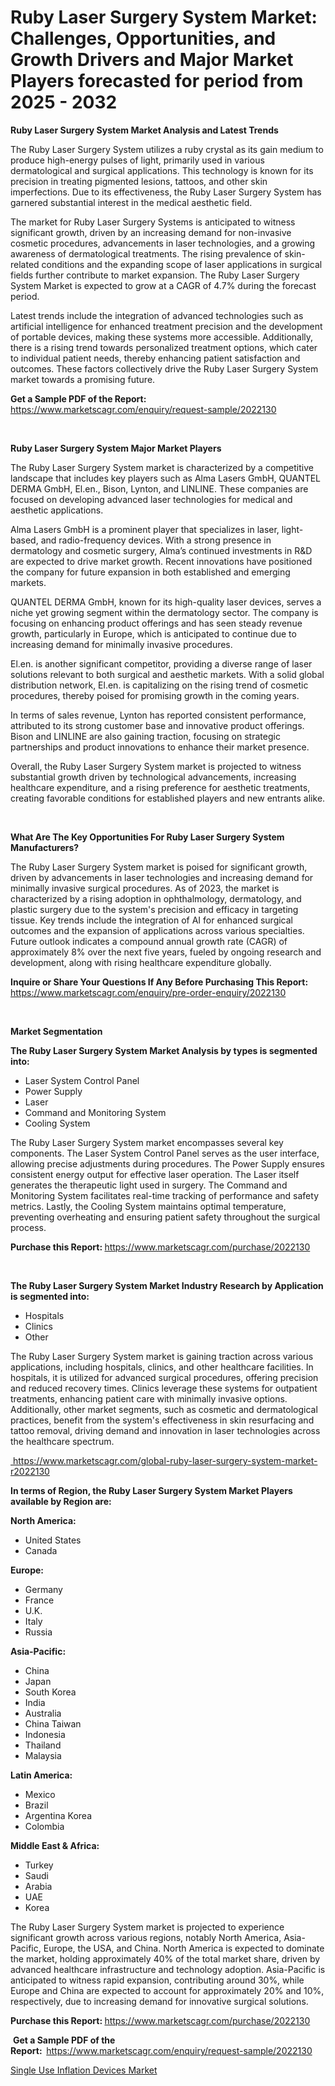 <p><h1>Ruby Laser Surgery System Market: Challenges, Opportunities, and Growth Drivers and Major Market Players forecasted for period from 2025 - 2032</h1></p><p><strong>Ruby Laser Surgery System Market Analysis and Latest Trends</strong></p>
<p><p>The Ruby Laser Surgery System utilizes a ruby crystal as its gain medium to produce high-energy pulses of light, primarily used in various dermatological and surgical applications. This technology is known for its precision in treating pigmented lesions, tattoos, and other skin imperfections. Due to its effectiveness, the Ruby Laser Surgery System has garnered substantial interest in the medical aesthetic field.</p><p>The market for Ruby Laser Surgery Systems is anticipated to witness significant growth, driven by an increasing demand for non-invasive cosmetic procedures, advancements in laser technologies, and a growing awareness of dermatological treatments. The rising prevalence of skin-related conditions and the expanding scope of laser applications in surgical fields further contribute to market expansion. The Ruby Laser Surgery System Market is expected to grow at a CAGR of 4.7% during the forecast period.</p><p>Latest trends include the integration of advanced technologies such as artificial intelligence for enhanced treatment precision and the development of portable devices, making these systems more accessible. Additionally, there is a rising trend towards personalized treatment options, which cater to individual patient needs, thereby enhancing patient satisfaction and outcomes. These factors collectively drive the Ruby Laser Surgery System market towards a promising future.</p></p>
<p><strong>Get a Sample PDF of the Report:&nbsp;</strong> <a href="https://www.marketscagr.com/enquiry/request-sample/2022130?utm_campaign=3215&utm_medium=2&utm_source=Github&utm_content=ia&utm_term=29032025&utm_id=ruby-laser-surgery-system">https://www.marketscagr.com/enquiry/request-sample/2022130</a></p>
<p>&nbsp;</p>
<p><strong>Ruby Laser Surgery System Major Market Players</strong></p>
<p><p>The Ruby Laser Surgery System market is characterized by a competitive landscape that includes key players such as Alma Lasers GmbH, QUANTEL DERMA GmbH, El.en., Bison, Lynton, and LINLINE. These companies are focused on developing advanced laser technologies for medical and aesthetic applications.</p><p>Alma Lasers GmbH is a prominent player that specializes in laser, light-based, and radio-frequency devices. With a strong presence in dermatology and cosmetic surgery, Alma’s continued investments in R&D are expected to drive market growth. Recent innovations have positioned the company for future expansion in both established and emerging markets.</p><p>QUANTEL DERMA GmbH, known for its high-quality laser devices, serves a niche yet growing segment within the dermatology sector. The company is focusing on enhancing product offerings and has seen steady revenue growth, particularly in Europe, which is anticipated to continue due to increasing demand for minimally invasive procedures.</p><p>El.en. is another significant competitor, providing a diverse range of laser solutions relevant to both surgical and aesthetic markets. With a solid global distribution network, El.en. is capitalizing on the rising trend of cosmetic procedures, thereby poised for promising growth in the coming years.</p><p>In terms of sales revenue, Lynton has reported consistent performance, attributed to its strong customer base and innovative product offerings. Bison and LINLINE are also gaining traction, focusing on strategic partnerships and product innovations to enhance their market presence.</p><p>Overall, the Ruby Laser Surgery System market is projected to witness substantial growth driven by technological advancements, increasing healthcare expenditure, and a rising preference for aesthetic treatments, creating favorable conditions for established players and new entrants alike.</p></p>
<p>&nbsp;</p>
<p><strong>What Are The Key Opportunities For Ruby Laser Surgery System Manufacturers?</strong></p>
<p><p>The Ruby Laser Surgery System market is poised for significant growth, driven by advancements in laser technologies and increasing demand for minimally invasive surgical procedures. As of 2023, the market is characterized by a rising adoption in ophthalmology, dermatology, and plastic surgery due to the system's precision and efficacy in targeting tissue. Key trends include the integration of AI for enhanced surgical outcomes and the expansion of applications across various specialties. Future outlook indicates a compound annual growth rate (CAGR) of approximately 8% over the next five years, fueled by ongoing research and development, along with rising healthcare expenditure globally.</p></p>
<p><strong>Inquire or Share Your Questions If Any Before Purchasing This Report:</strong> <a href="https://www.marketscagr.com/enquiry/pre-order-enquiry/2022130?utm_campaign=3215&utm_medium=2&utm_source=Github&utm_content=ia&utm_term=29032025&utm_id=ruby-laser-surgery-system">https://www.marketscagr.com/enquiry/pre-order-enquiry/2022130</a></p>
<p>&nbsp;</p>
<p><strong>Market Segmentation</strong></p>
<p><strong>The Ruby Laser Surgery System Market Analysis by types is segmented into:</strong></p>
<p><ul><li>Laser System Control Panel</li><li>Power Supply</li><li>Laser</li><li>Command and Monitoring System</li><li>Cooling System</li></ul></p>
<p><p>The Ruby Laser Surgery System market encompasses several key components. The Laser System Control Panel serves as the user interface, allowing precise adjustments during procedures. The Power Supply ensures consistent energy output for effective laser operation. The Laser itself generates the therapeutic light used in surgery. The Command and Monitoring System facilitates real-time tracking of performance and safety metrics. Lastly, the Cooling System maintains optimal temperature, preventing overheating and ensuring patient safety throughout the surgical process.</p></p>
<p><strong>Purchase this Report:&nbsp;</strong><a href="https://www.marketscagr.com/purchase/2022130?utm_campaign=3215&utm_medium=2&utm_source=Github&utm_content=ia&utm_term=29032025&utm_id=ruby-laser-surgery-system">https://www.marketscagr.com/purchase/2022130</a></p>
<p>&nbsp;</p>
<p><strong>The Ruby Laser Surgery System Market Industry Research by Application is segmented into:</strong></p>
<p><ul><li>Hospitals</li><li>Clinics</li><li>Other</li></ul></p>
<p><p>The Ruby Laser Surgery System market is gaining traction across various applications, including hospitals, clinics, and other healthcare facilities. In hospitals, it is utilized for advanced surgical procedures, offering precision and reduced recovery times. Clinics leverage these systems for outpatient treatments, enhancing patient care with minimally invasive options. Additionally, other market segments, such as cosmetic and dermatological practices, benefit from the system's effectiveness in skin resurfacing and tattoo removal, driving demand and innovation in laser technologies across the healthcare spectrum.</p></p>
<p><a href="https://www.marketscagr.com/global-ruby-laser-surgery-system-market-r2022130?utm_campaign=3215&utm_medium=2&utm_source=Github&utm_content=ia&utm_term=29032025&utm_id=ruby-laser-surgery-system">&nbsp;https://www.marketscagr.com/global-ruby-laser-surgery-system-market-r2022130</a></p>
<p><strong>In terms of Region, the Ruby Laser Surgery System Market Players available by Region are:</strong></p>
<p>
    <p> <strong> North America: </strong>
        <ul>
            <li>United States</li>
            <li>Canada</li>
        </ul>
        </p> 
    <p> <strong> Europe: </strong>
        <ul>
            <li>Germany</li>
            <li>France</li>
            <li>U.K.</li>
            <li>Italy</li>
            <li>Russia</li>
        </ul>
        </p> 
    <p> <strong> Asia-Pacific: </strong>
        <ul>
            <li>China</li>
            <li>Japan</li>
            <li>South Korea</li>
            <li>India</li>
            <li>Australia</li>
            <li>China Taiwan</li>
            <li>Indonesia</li>
            <li>Thailand</li>
            <li>Malaysia</li>
        </ul>
        </p> 
    <p> <strong> Latin America: </strong>
        <ul>
            <li>Mexico</li>
            <li>Brazil</li>
            <li>Argentina Korea</li>
            <li>Colombia</li>
        </ul>
        </p> 
    <p> <strong> Middle East & Africa: </strong>
        <ul>
            <li>Turkey</li>
            <li>Saudi</li>
            <li>Arabia</li>
            <li>UAE</li>
            <li>Korea</li>
        </ul>
    </p>
    </p>
<p><p>The Ruby Laser Surgery System market is projected to experience significant growth across various regions, notably North America, Asia-Pacific, Europe, the USA, and China. North America is expected to dominate the market, holding approximately 40% of the total market share, driven by advanced healthcare infrastructure and technology adoption. Asia-Pacific is anticipated to witness rapid expansion, contributing around 30%, while Europe and China are expected to account for approximately 20% and 10%, respectively, due to increasing demand for innovative surgical solutions.</p></p>
<p><strong>Purchase this Report: </strong><a href="https://www.marketscagr.com/purchase/2022130?utm_campaign=3215&utm_medium=2&utm_source=Github&utm_content=ia&utm_term=29032025&utm_id=ruby-laser-surgery-system">https://www.marketscagr.com/purchase/2022130</a></p>
<p>&nbsp;<strong>Get a Sample PDF of the Report:&nbsp;&nbsp;</strong><a href="https://www.marketscagr.com/enquiry/request-sample/2022130?utm_campaign=3215&utm_medium=2&utm_source=Github&utm_content=ia&utm_term=29032025&utm_id=ruby-laser-surgery-system">https://www.marketscagr.com/enquiry/request-sample/2022130</a></p>
<p><strong></strong></p>
<p><p><a href="https://github.com/lynlynyusay/Market-Research-Report-List-1/blob/main/single-use-inflation-devices-market.md?utm_campaign=3215&utm_medium=2&utm_source=Github&utm_content=ia&utm_term=29032025&utm_id=ruby-laser-surgery-system">Single Use Inflation Devices Market</a></p></p>